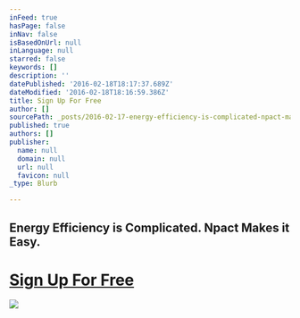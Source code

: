 ```yaml
---
inFeed: true
hasPage: false
inNav: false
isBasedOnUrl: null
inLanguage: null
starred: false
keywords: []
description: ''
datePublished: '2016-02-18T18:17:37.689Z'
dateModified: '2016-02-18T18:16:59.386Z'
title: Sign Up For Free
author: []
sourcePath: _posts/2016-02-17-energy-efficiency-is-complicated-npact-makes-it-easy.md
published: true
authors: []
publisher:
  name: null
  domain: null
  url: null
  favicon: null
_type: Blurb

---
```

## Energy Efficiency is Complicated. Npact Makes it Easy.

# [Sign Up For Free][0]
![](https://the-grid-user-content.s3-us-west-2.amazonaws.com/e3664e9c-fa64-44c0-8823-d8073b93a133.png)

[0]: null